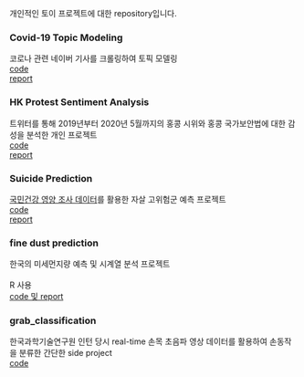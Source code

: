 개인적인 토이 프로젝트에 대한 repository입니다.

### Covid-19 Topic Modeling
코로나 관련 네이버 기사를 크롤링하여 토픽 모델링 <br>
[code](https://github.com/yoonene/Toy-Projects/blob/main/Covid19_Topic%20Modeling/covid19_TopicModeling.ipynb) <br>
[report](https://gilded-belly-1e6.notion.site/Topic-Modeling-050b6a6cad79438cb5b74a290e32a6b1)

### HK Protest Sentiment Analysis
트위터를 통해 2019년부터 2020년 5월까지의 홍콩 시위와 홍콩 국가보안법에 대한 감성을 분석한 개인 프로젝트 <br>
[code](https://github.com/yoonene/Toy-Projects/blob/main/HK%20Protest%20Sentiment%20Analysis/HKP_code.ipynb)<br>
[report](https://gilded-belly-1e6.notion.site/Hong-Kong-Protests-2f022111099f4a8095756eeee910fae3)

### Suicide Prediction
[국민건강 영양 조사 데이터](http://knhanes.cdc.go.kr)를 활용한 자살 고위험군 예측 프로젝트<br>
[code](https://github.com/yoonene/Toy-Projects/blob/main/Suicide%20Prediction/suicide_prediction.ipynb)<br>
[report](https://github.com/yoonene/Toy-Projects/blob/main/Suicide%20Prediction/%EC%9E%90%EC%82%B4%20%EA%B3%A0%EC%9C%84%ED%97%98%EA%B5%B0%20%EC%98%88%EC%B8%A1%20%EB%B3%B4%EA%B3%A0%EC%84%9C.pdf)

### fine dust prediction
한국의 미세먼지량 예측 및 시계열 분석 프로젝트<br>      
R 사용<br>
[code 및 report](https://github.com/yoonene/Toy-Projects/blob/main/fine_dust%20prediction.pdf)

### grab_classification
한국과학기술연구원 인턴 당시 real-time 손목 초음파 영상 데이터를 활용하여 손동작을 분류한 간단한 side project<br>
[code](https://github.com/yoonene/Toy-Projects/blob/main/grab_classification.ipynb)
